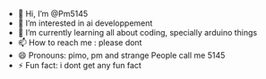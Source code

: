 - 👋 Hi, I’m @Pm5145
- 👀 I’m interested in ai developpement
- 🌱 I’m currently learning all about coding, specially arduino things
- 📫 How to reach me : please dont
- 😄 Pronouns: pimo, pm and strange People call me 5145
- ⚡ Fun fact: i dont get any fun fact

<!---
Pm5145/Pm5145 is a ✨ special ✨ repository because its `README.md` (this file) appears on your GitHub profile.
You can click the Preview link to take a look at your changes.
--->

